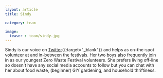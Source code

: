 ```yaml
---
layout: article
title: Sindy

category: team

image:
  teaser : team/sindy.jpg
---
```


Sindy is our voice on [Twitter](https://twitter.com/ZeroWasteFest){{:target="_blank"}} and helps as on-the-spot volunteer at and in-between the festivals. Her two boys also frequently join in as our youngest Zero Waste Festival volunteers. She prefers living off-line so doesn't have any social media accounts to follow but you can chat with her about food waste, (beginner) GIY gardening, and household thriftiness. 